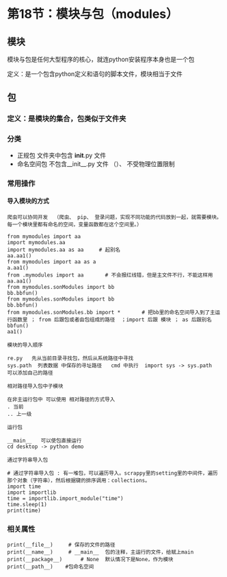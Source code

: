 # 第18节：模块与包（modules）
## 模块
模块与包是任何大型程序的核心，就连python安装程序本身也是一个包

定义：是一个包含python定义和语句的脚本文件，模块相当于文件
## 包
### 定义：是模块的集合，包类似于文件夹
### 分类
* 正规包
    文件夹中包含 __init__.py  文件
* 命名空间包
    不包含__init__.py  文件  （）、 不受物理位置限制
### 常用操作
#### 导入模块的方式
```
爬虫可以协同开发  （爬虫、 pip、 登录问题，实现不同功能的代码放到一起，就需要模块。每一个模块里都有命名的空间，变量函数都在这个空间里。）

from mymodules import aa
import mymodules.aa
import mymodules.aa as aa     # 起别名
aa.aa1()
from mymodules import aa as a
a.aa1()
from .mymodules import aa       # 不会报红线错，但是主文件不行，不能这样用
aa.aa1()
from mymodules.sonModules import bb
bb.bbfun()
from mymodules.sonModules import bb
bb.bbfun()
from mymodules.sonModules.bb import *       # 把bb里的命名空间导入到了主运行函数里 ； from 后跟包或者由包组成的路径  ；import 后跟 模块 ； as 后跟别名
bbfun()
aa1()
```
```
模块的导入顺序

re.py   先从当前目录寻找包，然后从系统路径中寻找
sys.path  列表数据 中保存的寻址路径   cmd 中执行  import sys -> sys.path    可以添加自己的路径
```
```
相对路径导入包中子模块

在非主运行包中 可以使用 相对路径的方式导入  
. 当前  
.. 上一级
```
```
运行包

__main__   可以使包直接运行   
cd desktop -> python demo
```
```
通过字符串导入包

# 通过字符串导入包 : 有一堆包，可以遍历导入。scrappy里的setting里的中间件，遍历那个对象（字符串），然后根据键的排序调用：collections。
import time
import importlib
time = importlib.import_module("time")
time.sleep(1)
print(time)
```
### 相关属性
```
print(__file__)     # 保存的文件的路径
print(__name__)     # __main__  包的注释，主运行的文件，给赋上main
print(__package__)      # None  默认情况下是None，作为模块
print(__path__)    #包命名空间
```